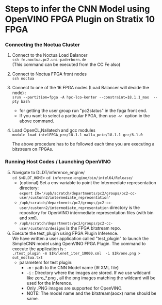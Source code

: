 # Steps to infer the CNN Model using OpenVINO FPGA Plugin on Stratix 10 FPGA

### Connecting the Noctua Cluster
1. Connect to the Noctua Load Balancer  
    `ssh fe.noctua.pc2.uni-paderborn.de`  
    (This command can be executed from the CC Fe also)

2. Connect to Noctua FPGA front nodes  
    `ssh noctua`

3.  Connect to one of the 16 FPGA nodes (Load Balancer will decide the node) :  
  `srun --partition=fpga -A hpc-lco-kenter --constraint=18.1.1_max  --pty bash`
    - for getting the user group run "pc2status" in the fpga front end.
    - If you want to select a particular FPGA, then use `-w ` option in the above command.
4. Load OpenCL,Nallatech and gcc modules  
    `module load intelFPGA_pro/18.1.1 nalla_pcie/18.1.1 gcc/6.1.0`

    The above procedure has to be followed each time you are executing a bitstream on FPGAs.

### Running Host Codes / Launching OpenVINO 
5. Navigate to DLDT/inference_engine/  
    `cd $<DLDT_HOME>`
    `cd inference-engine/bin/intel64/Release/ `
    - (optional) Set a env variable to point the Intermediate representation directory:  
    `export IR='/upb/scratch/departments/pc2/groups/pc2-cc-user/custonn2/intermediate_representation'`
    - `/upb/scratch/departments/pc2/groups/pc2-cc-user/custonn2/intermediate_representation` directory is the repository for OpenVINO intermediate representation files (with bin and xml).
    - `/upb/scratch/departments/pc2/groups/pc2-cc-user/custonn2/designs` is the FPGA bitstream repo.
6. Execute the test_plugin using FPGA Plugin Inference.  
 We have written a user application called "test_plugin" to launch the SimpleCNN model using OpenVINO FPGA Plugin. The command to execute the application is :  
 `./test_plugin -m $IR/lenet_iter_10000.xml  -i $IR/one.png > out_noctua.txt`
    - parameters for test plugin:
        - `-m` : path to the CNN Model name (IR XML file)
        - `-i` : Directory where the images are stored. If we use wildcard like zero_*.png , all the png images matching the wildcard will be used for the inference.
        - Only .PNG images are supported for OpenVINO.
        - NOTE: The model name and the bitstream(aocx) name should be same.

